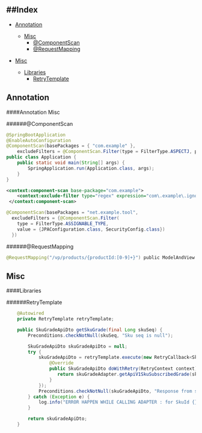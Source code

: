
##Index
---

* [Annotation](#annotation)
    - [Misc](#annotation-misc)
        + [@ComponentScan](#componentscan)
        + [@RequestMapping](#requestmapping)
* [Misc](#misc)
    
    - [Libraries](#Libraries)
        + [RetryTemplate](#retrytemplate)



Annotation
---
####Annotation Misc

######@ComponentScan
```java
@SpringBootApplication
@EnableAutoConfiguration
@ComponentScan(basePackages = { "com.example" },
    excludeFilters = @ComponentScan.Filter(type = FilterType.ASPECTJ, pattern = "com.example.ignore.*"))
public class Application {
    public static void main(String[] args) {
        SpringApplication.run(Application.class, args);
    }
}

```

```xml
<context:component-scan base-package="com.example">
    <context:exclude-filter type="regex" expression="com\.example\.ignore\..*"/>
 </context:component-scan>
```

```java
@ComponentScan(basePackages = "net.example.tool",
  excludeFilters = {@ComponentScan.Filter(
    type = FilterType.ASSIGNABLE_TYPE,
    value = {JPAConfiguration.class, SecurityConfig.class})
  })
```


######@RequestMapping
```java
@RequestMapping("/vp/products/{productId:[0-9]+}") public ModelAndView productDetail(   @PathVariable(value = "productId") Long receivedProductId,
```

Misc
---

####Libraries

######RetryTemplate

```java
    @Autowired
    private RetryTemplate retryTemplate;

    public SkuGradeApiDto getSkuGrade(final Long skuSeq) {
        Preconditions.checkNotNull(skuSeq, "Sku seq is null");

        SkuGradeApiDto skuGradeApiDto = null;
        try {
            skuGradeApiDto = retryTemplate.execute(new RetryCallback<SkuGradeApiDto>() {
                @Override
                public SkuGradeApiDto doWithRetry(RetryContext context) throws Exception {
                   return skuGradeAdapter.getApiV1SkuSubscribedGrade(skuSeq);
                }
            });
            Preconditions.checkNotNull(skuGradeApiDto, "Response from skuGradeAdapter is null");
        } catch (Exception e) {
            log.info("ERROR HAPPEN WHILE CALLING ADAPTER : for SkuId {}", skuSeq, e);
        }

        return skuGradeApiDto;
    }
```


